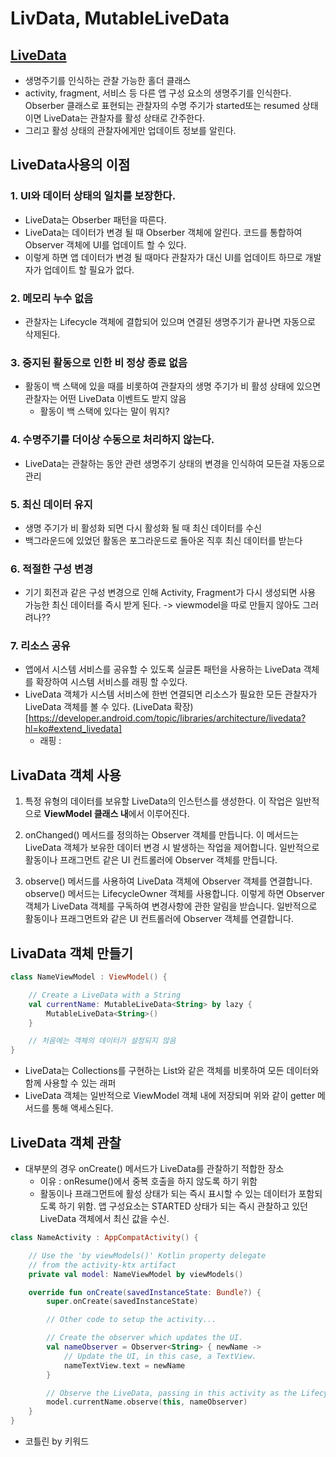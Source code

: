 # LivData, MutableLiveData

## [LiveData](https://developer.android.com/topic/libraries/architecture/livedata?hl=ko)
- 생명주기를 인식하는 관찰 가능한 홀더 클래스
- activity, fragment, 서비스 등 다른 앱 구성 요소의 생명주기를 인식한다.
Obserber 클래스로 표현되는 관찰자의 수명 주기가 started또는 resumed 상태이면 LiveData는 관찰자를 활성 상태로 간주한다.
- 그리고 활성 상태의 관찰자에게만 업데이트 정보를 알린다.

## LiveData사용의 이점
### 1. UI와 데이터 상태의 일치를 보장한다.
- LiveData는 Obserber 패턴을 따른다. 
- LiveData는 데이터가 변경 될 때 Obserber 객체에 알린다. 코드를 통합하여 Observer 객체에 UI를 업데이트 할 수 있다.
- 이렇게 하면 앱 데이터가 변경 될 때마다 관찰자가 대신 UI를 업데이트 하므로 개발자가 업데이트 할 필요가 없다.
### 2. 메모리 누수 없음
- 관찰자는 Lifecycle 객체에 결합되어 있으며 연결된 생명주기가 끝나면 자동으로 삭제된다.
### 3. 중지된 활동으로 인한 비 정상 종료 없음
- 활동이 백 스택에 있을 때를 비롯하여 관찰자의 생명 주기가 비 활성 상태에 있으면 관찰자는 어떤 LiveData 이벤트도 받지 않음
    - 활동이 백 스택에 있다는 말이 뭐지?
### 4. 수명주기를 더이상 수동으로 처리하지 않는다.
- LiveData는 관찰하는 동안 관련 생명주기 상태의 변경을 인식하여 모든걸 자동으로 관리
### 5. 최신 데이터 유지
- 생명 주기가 비 활성화 되면 다시 활성화 될 때 최신 데이터를 수신
- 백그라운드에 있었던 활동은 포그라운드로 돌아온 직후 최신 데이터를 받는다
### 6. 적절한 구성 변경
- 기기 회전과 같은 구성 변경으로 인해 Activity, Fragment가 다시 생성되면 사용 가능한 최신 데이터를 즉시 받게 된다.
    -> viewmodel을 따로 만들지 않아도 그러려나??
### 7. 리소스 공유
- 앱에서 시스템 서비스를 공유할 수 있도록 실글톤 패턴을 사용하는 LiveData 객체를 확장하여 시스템 서비스를 래핑 할 수있다.
- LiveData 객체가 시스템 서비스에 한번 연결되면 리소스가 필요한 모든 관찰자가 LiveData 객체를 볼 수 있다. (LiveData 확장)[https://developer.android.com/topic/libraries/architecture/livedata?hl=ko#extend_livedata]
    - 래핑 : 

## LivaData 객체 사용
1. 특정 유형의 데이터를 보유할 LiveData의 인스턴스를 생성한다. 이 작업은 일반적으로 **ViewModel 클래스 내**에서 이루어진다.

2. onChanged() 메서드를 정의하는 Observer 객체를 만듭니다. 이 메서드는 LiveData 객체가 보유한 데이터 변경 시 발생하는 작업을 제어합니다. 일반적으로 활동이나 프래그먼트 같은 UI 컨트롤러에 Observer 객체를 만듭니다.
3. observe() 메서드를 사용하여 LiveData 객체에 Observer 객체를 연결합니다. observe() 메서드는 LifecycleOwner 객체를 사용합니다. 이렇게 하면 Observer 객체가 LiveData 객체를 구독하여 변경사항에 관한 알림을 받습니다. 일반적으로 활동이나 프래그먼트와 같은 UI 컨트롤러에 Observer 객체를 연결합니다.

## LivaData 객체 만들기
~~~kotlin
class NameViewModel : ViewModel() {

    // Create a LiveData with a String
    val currentName: MutableLiveData<String> by lazy {
        MutableLiveData<String>()
    }

    // 처음에는 객체의 데이터가 설정되지 않음
}
~~~
- LiveData는 Collections를 구현하는 List와 같은 객체를 비롯하여 모든 데이터와 함께 사용할 수 있는 래퍼
- LiveData 객체는 일반적으로 ViewModel 객체 내에 저장되며 위와 같이 getter 메서드를 통해 액세스된다.

## LiveData 객체 관찰
- 대부분의 경우 onCreate() 메서드가 LiveData를 관찰하기 적합한 장소
    - 이유 : onResume()에서 중복 호출을 하지 않도록 하기 위함
    - 활동이나 프래그먼트에 활성 상태가 되는 즉시 표시할 수 있는 데이터가 포함되도록 하기 위함. 앱 구성요소는 STARTED 상태가 되는 즉시 관찰하고 있던 LiveData 객체에서 최신 값을 수신.
~~~kotlin
class NameActivity : AppCompatActivity() {

    // Use the 'by viewModels()' Kotlin property delegate
    // from the activity-ktx artifact
    private val model: NameViewModel by viewModels()

    override fun onCreate(savedInstanceState: Bundle?) {
        super.onCreate(savedInstanceState)

        // Other code to setup the activity...

        // Create the observer which updates the UI.
        val nameObserver = Observer<String> { newName ->
            // Update the UI, in this case, a TextView.
            nameTextView.text = newName
        }

        // Observe the LiveData, passing in this activity as the LifecycleOwner and the observer.
        model.currentName.observe(this, nameObserver)
    }
}
~~~
- 코틀린 by 키워드